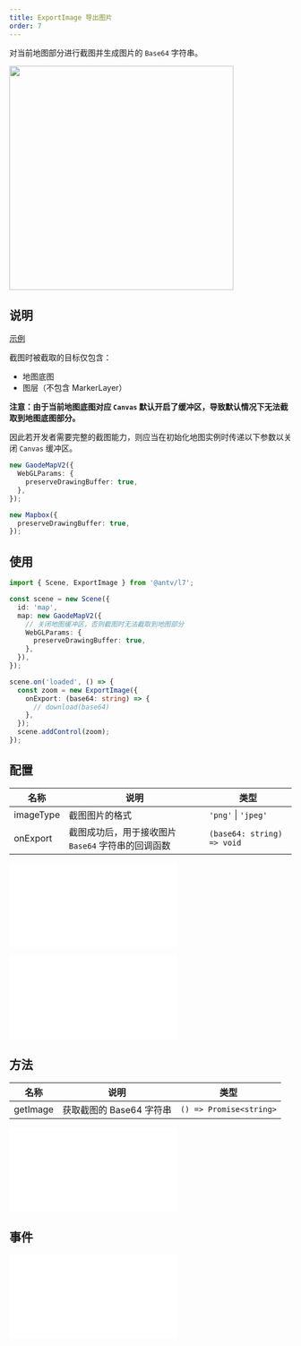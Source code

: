 ```yaml
---
title: ExportImage 导出图片
order: 7
---
```


对当前地图部分进行截图并生成图片的 `Base64` 字符串。

<img src="https://gw.alipayobjects.com/mdn/rms_816329/afts/img/A*Yc78QZaeJWkAAAAAAAAAAAAAARQnAQ" width="400"/>

## 说明

[示例](/examples/component/control#exportimage)

截图时被截取的目标仅包含：

- 地图底图
- 图层（不包含 MarkerLayer）

**注意：由于当前地图底图对应 `Canvas` 默认开启了缓冲区，导致默认情况下无法截取到地图底图部分。**

因此若开发者需要完整的截图能力，则应当在初始化地图实例时传递以下参数以关闭 `Canvas` 缓冲区。

```ts
new GaodeMapV2({
  WebGLParams: {
    preserveDrawingBuffer: true,
  },
});

new Mapbox({
  preserveDrawingBuffer: true,
});
```

## 使用

```ts
import { Scene, ExportImage } from '@antv/l7';

const scene = new Scene({
  id: 'map',
  map: new GaodeMapV2({
    // 关闭地图缓冲区，否则截图时无法截取到地图部分
    WebGLParams: {
      preserveDrawingBuffer: true,
    },
  }),
});

scene.on('loaded', () => {
  const zoom = new ExportImage({
    onExport: (base64: string) => {
      // download(base64)
    },
  });
  scene.addControl(zoom);
});
```

## 配置

| 名称      | 说明                                               | 类型                       |
| --------- | -------------------------------------------------- | -------------------------- |
| imageType | 截图图片的格式                                     | `'png'` \| `'jpeg'`    |
| onExport  | 截图成功后，用于接收图片 `Base64` 字符串的回调函数 | `(base64: string) => void` |

<embed src="@/docs/common/control/btn-api.zh.md"></embed>

<embed src="@/docs/common/control/api.zh.md"></embed>

## 方法

| 名称     | 说明                     | 类型                    |
| -------- | ------------------------ | ----------------------- |
| getImage | 获取截图的 Base64 字符串 | `() => Promise<string>` |

<embed src="@/docs/common/control/method.zh.md"></embed>

## 事件

<embed src="@/docs/common/control/event.zh.md"></embed>
